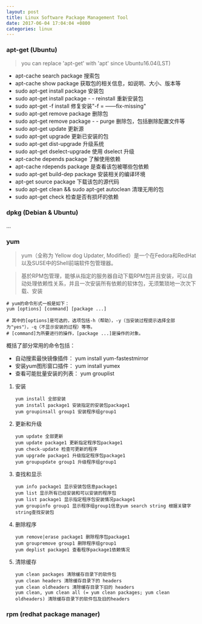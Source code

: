 ```yaml
---
layout: post
title: Linux Software Package Management Tool
date: 2017-06-04 17:04:04 +0800
categories: linux
---
```

### apt-get (Ubuntu)

> you can replace 'apt-get' with 'apt' since Ubuntu16.04(LST)

- apt-cache search package 搜索包
- apt-cache show package 获取包的相关信息，如说明、大小、版本等
- sudo apt-get install package 安装包
- sudo apt-get install package - - reinstall 重新安装包
- sudo apt-get -f install 修复安装"-f = ——fix-missing"
- sudo apt-get remove package 删除包
- sudo apt-get remove package - - purge 删除包，包括删除配置文件等
- sudo apt-get update 更新源
- sudo apt-get upgrade 更新已安装的包
- sudo apt-get dist-upgrade 升级系统
- sudo apt-get dselect-upgrade 使用 dselect 升级
- apt-cache depends package 了解使用依赖
- apt-cache rdepends package 是查看该包被哪些包依赖
- sudo apt-get build-dep package 安装相关的编译环境
- apt-get source package 下载该包的源代码
- sudo apt-get clean && sudo apt-get autoclean 清理无用的包
- sudo apt-get check 检查是否有损坏的依赖

### dpkg (Debian & Ubuntu)

...


### yum

> yum（全称为 Yellow dog Updater, Modified）是一个在Fedora和RedHat以及SUSE中的Shell前端软件包管理器。

> 基於RPM包管理，能够从指定的服务器自动下载RPM包并且安装，可以自动处理依赖性关系，并且一次安装所有依赖的软体包，无须繁琐地一次次下载、安装

```
# yum的命令形式一般是如下：
yum [options] [command] [package ...]

# 其中的[options]是可选的，选项包括-h（帮助），-y（当安装过程提示选择全部为"yes"），-q（不显示安装的过程）等等。
# [command]为所要进行的操作，[package ...]是操作的对象。

```

概括了部分常用的命令包括：

- 自动搜索最快镜像插件：   yum install yum-fastestmirror
- 安装yum图形窗口插件：    yum install yumex
- 查看可能批量安装的列表： yum grouplist

1. 安装

    ```
    yum install 全部安装
    yum install package1 安装指定的安装包package1
    yum groupinsall group1 安装程序组group1
    ```

2. 更新和升级

    ```
    yum update 全部更新
    yum update package1 更新指定程序包package1
    yum check-update 检查可更新的程序
    yum upgrade package1 升级指定程序包package1
    yum groupupdate group1 升级程序组group1
    ```

3. 查找和显示

    ```
    yum info package1 显示安装包信息package1
    yum list 显示所有已经安装和可以安装的程序包
    yum list package1 显示指定程序包安装情况package1
    yum groupinfo group1 显示程序组group1信息yum search string 根据关键字string查找安装包
    ```

4. 删除程序
    
    ```
    yum remove|erase package1 删除程序包package1
    yum groupremove group1 删除程序组group1
    yum deplist package1 查看程序package1依赖情况
    ```

5. 清除缓存

    ```
    yum clean packages 清除缓存目录下的软件包
    yum clean headers 清除缓存目录下的 headers
    yum clean oldheaders 清除缓存目录下旧的 headers
    yum clean, yum clean all (= yum clean packages; yum clean oldheaders) 清除缓存目录下的软件包及旧的headers
    ```

### rpm (redhat package manager)
